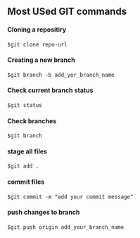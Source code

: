 ## Most USed GIT commands

#### Cloning a repositiry
`$git clone repo-url`

#### Creating a new branch
`$git branch -b add_yor_branch_name`

#### Check current branch status
`$git status`

#### Check branches
`$git branch`

#### stage all files
`$git add .`

#### commit files
`$git commit -m "add your commit message"`

#### push changes to branch
`$git push origin add_your_branch_name`
